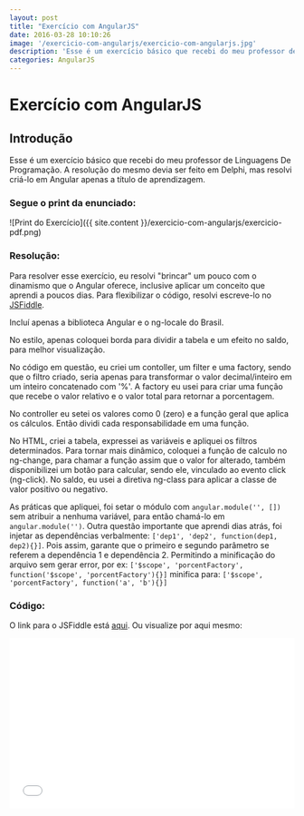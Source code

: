 ```yaml
---
layout: post
title: "Exercício com AngularJS"
date: 2016-03-28 10:10:26
image: '/exercicio-com-angularjs/exercicio-com-angularjs.jpg'
description: 'Esse é um exercício básico que recebi do meu professor de Linguagens De Programação. A resolução do mesmo devia ser feito em Delphi, mas resolvi criá-lo em Angular apenas a título de aprendizagem.'
categories: AngularJS
---
```


# Exercício com AngularJS

## Introdução
Esse é um exercício básico que recebi do meu professor de Linguagens De Programação. A resolução do mesmo devia ser feito em Delphi, mas resolvi criá-lo em Angular apenas a título de aprendizagem.

### Segue o print da enunciado:
![Print do Exercício]({{ site.content }}/exercicio-com-angularjs/exercicio-pdf.png)

### Resolução:
Para resolver esse exercício, eu resolvi "brincar" um pouco com o dinamismo que o Angular oferece, inclusive aplicar um conceito que aprendi a poucos dias.
Para flexibilizar o código, resolvi escreve-lo no [JSFiddle](https://jsfiddle.net/). 

Incluí apenas a biblioteca Angular e o ng-locale do Brasil. 

No estilo, apenas coloquei borda para dividir a tabela e um efeito no saldo, para melhor visualização.

No código em questão, eu criei um contoller, um filter e uma factory, sendo que o filtro criado, seria apenas para transformar o valor decimal/inteiro em um inteiro concatenado com '%'. A factory eu usei para criar uma função que recebe o valor relativo e o valor total para retornar a porcentagem.

No controller eu setei os valores como 0 (zero) e a função geral que aplica os cálculos. Então dividi cada responsabilidade em uma função.

No HTML, criei a tabela, expressei as variáveis e apliquei os filtros determinados. Para tornar mais dinâmico, coloquei a função de calculo no ng-change, para chamar a função assim que o valor for alterado, também disponibilizei um botão para calcular, sendo ele, vinculado ao evento click (ng-click). No saldo, eu usei a diretiva ng-class para aplicar a classe de valor positivo ou negativo.

As práticas que apliquei, foi setar o módulo com `angular.module('', [])` sem atribuir a nenhuma variável, para então chamá-lo em `angular.module('')`. Outra questão importante que aprendi dias atrás, foi injetar as dependências verbalmente: `['dep1', 'dep2', function(dep1, dep2){}]`. Pois assim, garante que o primeiro e segundo parâmetro se referem a dependência 1 e dependência 2. Permitindo a minificação do arquivo sem gerar error, por ex: `['$scope', 'porcentFactory', function('$scope', 'porcentFactory'){}]` minifica para: `['$scope', 'porcentFactory', function('a', 'b'){}]`

### Código:
O link para o JSFiddle está [aqui](https://jsfiddle.net/lucasmahle/t4csk866/7/).
Ou visualize por aqui mesmo:
<iframe width="100%" height="300" src="//jsfiddle.net/lucasmahle/t4csk866/7/embedded/js,html,css,result/dark/" allowfullscreen="allowfullscreen" frameborder="0"></iframe>